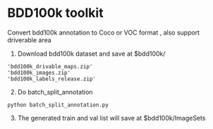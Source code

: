 # BDD100k toolkit

Convert bdd100k annotation to Coco or VOC format , also support driverable area 

1. Download bdd100k dataset and save at $bdd100k/
``` 
'bdd100k_drivable_maps.zip'
'bdd100k_images.zip'
'bdd100k_labels_release.zip' 
```
2. Do batch_split_annotation 
```
python batch_split_annotation.py
```
3. The generated train and val list will save at $bdd100k/ImageSets
